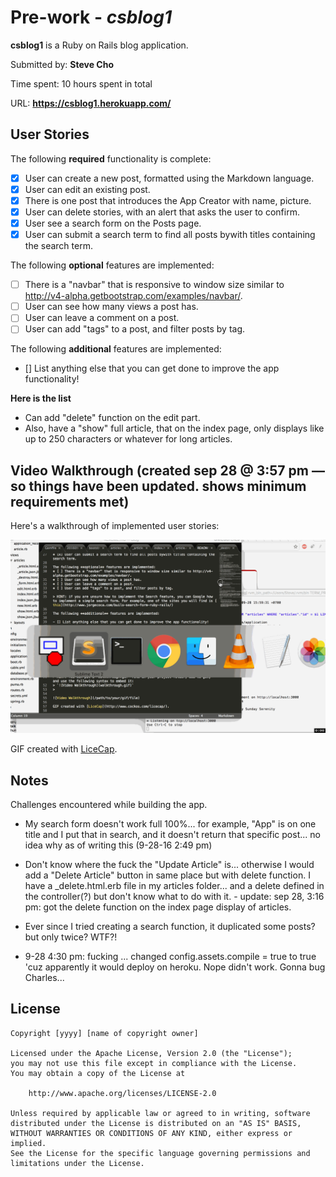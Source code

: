 # Pre-work - *csblog1*

**csblog1** is a Ruby on Rails blog application.

Submitted by: **Steve Cho**

Time spent: 10 hours spent in total

URL: **https://csblog1.herokuapp.com/**

## User Stories

The following **required** functionality is complete:

* [X] User can create a new post, formatted using the Markdown language.
* [x] User can edit an existing post.
* [x] There is one post that introduces the App Creator with name, picture.
* [x] User can delete stories, with an alert that asks the user to confirm.
* [x] User see a search form on the Posts page.
* [x] User can submit a search term to find all posts bywith titles containing the search term.

The following **optional** features are implemented:
* [ ] There is a "navbar" that is responsive to window size similar to http://v4-alpha.getbootstrap.com/examples/navbar/. 
* [ ] User can see how many views a post has. 
* [ ] User can leave a comment on a post.
* [ ] User can add "tags" to a post, and filter posts by tag. 

The following **additional** features are implemented:

- [] List anything else that you can get done to improve the app functionality!

**Here is the list**
- Can add "delete" function on the edit part. 
- Also, have a "show" full article, that on the index page, only displays like up to 250 characters or whatever for long articles. 



## Video Walkthrough (created sep 28 @ 3:57 pm — so things have been updated. shows minimum requirements met)

Here's a walkthrough of implemented user stories:

![Video Walkthrough](walkthrough.gif)

GIF created with [LiceCap](http://www.cockos.com/licecap/).

## Notes

Challenges encountered while building the app.

- My search form doesn't work full 100%... for example, "App" is on one title and I put that in search, and it doesn't return that specific post... no idea why as of writing this (9-28-16 2:49 pm)

- Don't know where the fuck the "Update Article" is... otherwise I would add a "Delete Article" button in same place but with delete function. I have a _delete.html.erb file in my articles folder... and a delete defined in the controller(?) but don't know what to do with it.  - update: sep 28, 3:16 pm: got the delete function on the index page display of articles. 

- Ever since I tried creating a search function, it duplicated some posts? but only twice? WTF?!

- 9-28 4:30 pm: fucking ... changed   config.assets.compile = true  to true 'cuz apparently it would deploy on heroku. Nope didn't work. Gonna bug Charles...

## License

    Copyright [yyyy] [name of copyright owner]

    Licensed under the Apache License, Version 2.0 (the "License");
    you may not use this file except in compliance with the License.
    You may obtain a copy of the License at

        http://www.apache.org/licenses/LICENSE-2.0

    Unless required by applicable law or agreed to in writing, software
    distributed under the License is distributed on an "AS IS" BASIS,
    WITHOUT WARRANTIES OR CONDITIONS OF ANY KIND, either express or implied.
    See the License for the specific language governing permissions and
    limitations under the License.